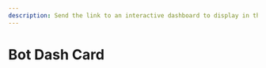 ```yaml
---
description: Send the link to an interactive dashboard to display in the Maya Card UI.
---
```


# Bot Dash Card

